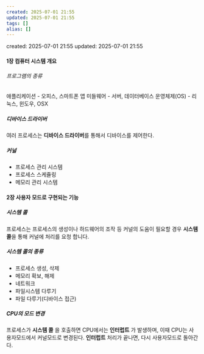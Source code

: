 ```yaml
---
created: 2025-07-01 21:55
updated: 2025-07-01 21:55
tags: []
alias: []
---
```


created: 2025-07-01 21:55
updated: 2025-07-01 21:55

#### 1장 컴퓨터 시스템 개요

###### 프로그램의 종류
애플리케이션 - 오피스, 스마트폰 앱
미들웨어 - 서버, 데이터베이스
운영체제(OS) - 리눅스, 윈도우, OSX

##### 디바이스 드라이버
여러 프로세스는 **디바이스 드라이버**를 통해서 디바이스를 제어한다.

##### 커널
- 프로세스 관리 시스템
- 프로세스 스케쥴링
- 메모리 관리 시스템


#### 2장 사용자 모드로 구현되는 기능

##### 시스템 콜
프로세스는 프로세스의 생성이나 하드웨어의 조작 등 커널의 도움이 필요할 경우 **시스템 콜**을 통해 커널에 처리를 요청 합니다.

##### 시스템 콜의 종류
- 프로세스 생성, 삭제
- 메모리 확보, 해제
- 네트워크
- 파일시스템 다루기
- 파일 다루기(디바이스 접근)

##### CPU의 모드 변경
프로세스가 **시스템 콜** 을 호출하면 CPU에서는 **인터럽트** 가 발생하며, 이때 CPU는 사용자모드에서 커널모드로 변경된다.
**인터럽트** 처리가 끝나면, 다시 사용자모드로 돌아간다.